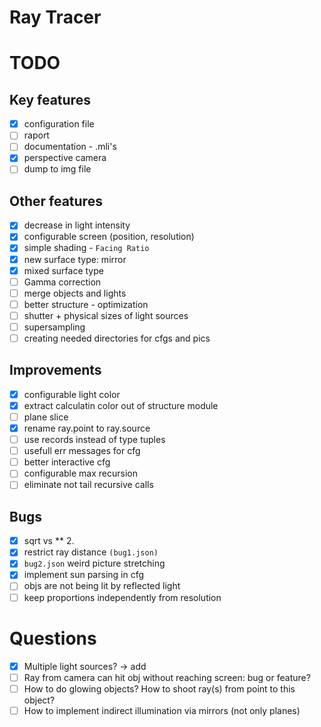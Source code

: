 # Ray Tracer

# TODO

## Key features
- [x] configuration file
- [ ] raport
- [ ] documentation - .mli's
- [x] perspective camera
- [ ] dump to img file

## Other features
- [x] decrease in light intensity
- [x] configurable screen (position, resolution)
- [x] simple shading - `Facing Ratio`
- [x] new surface type: mirror
- [x] mixed surface type 
- [ ] Gamma correction
- [ ] merge objects and lights
- [ ] better structure - optimization
- [ ] shutter + physical sizes of light sources
- [ ] supersampling
- [ ] creating needed directories for cfgs and pics

## Improvements
- [x] configurable light color
- [x] extract calculatin color out of structure module
- [ ] plane slice
- [x] rename ray.point to ray.source
- [ ] use records instead of type tuples
- [ ] usefull err messages for cfg
- [ ] better interactive cfg
- [ ] configurable max recursion
- [ ] eliminate not tail recursive calls

## Bugs
- [x] sqrt vs ** 2.
- [x] restrict ray distance `(bug1.json)`
- [x] `bug2.json` weird picture stretching
- [x] implement sun parsing in cfg
- [ ] objs are not being lit by reflected light
- [ ] keep proportions independently from resolution

# Questions
- [x] Multiple light sources? -> add
- [ ] Ray from camera can hit obj without reaching screen: bug or feature?
- [ ] How to do glowing objects? How to shoot ray(s) from point to this object?
- [ ] How to implement indirect illumination via mirrors (not only planes)
